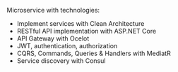 Microservice with technologies:
- Implement services with Clean Architecture
- RESTful API implementation with ASP.NET Core
- API Gateway with Ocelot
- JWT, authentication, authorization
- CQRS, Commands, Queries & Handlers with MediatR
- Service discovery with Consul